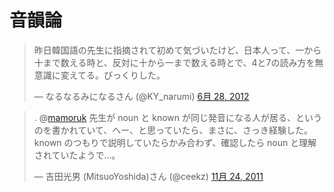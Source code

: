 
# 音韻論

<blockquote class="twitter-tweet" lang="ja"><p>昨日韓国語の先生に指摘されて初めて気づいたけど、日本人って、一から十まで数える時と、反対に十から一まで数える時とで、4と7の読み方を無意識に変えてる。びっくりした。</p>&mdash; なるなるみになるさん (@KY_narumi) <a href="https://twitter.com/KY_narumi/status/218155661182255106" data-datetime="2012-06-28T01:35:37+00:00">6月 28, 2012</a></blockquote>

<blockquote class="twitter-tweet" lang="ja"><p>. @<a href="https://twitter.com/mamoruk">mamoruk</a> 先生が noun と known が同じ発音になる人が居る、というのを書かれていて、へー、と思っていたら、まさに、さっき経験した。 known のつもりで説明していたらかみ合わず、確認したら noun と理解されていたようで…。</p>&mdash; 吉田光男 (MitsuoYoshida)さん (@ceekz) <a href="https://twitter.com/ceekz/status/139706917281996800" data-datetime="2011-11-24T14:08:19+00:00">11月 24, 2011</a></blockquote>
